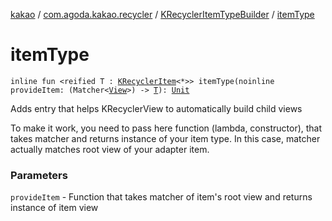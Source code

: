[kakao](../../index.md) / [com.agoda.kakao.recycler](../index.md) / [KRecyclerItemTypeBuilder](index.md) / [itemType](./item-type.md)

# itemType

`inline fun <reified T : `[`KRecyclerItem`](../-k-recycler-item/index.md)`<*>> itemType(noinline provideItem: (Matcher<`[`View`](https://developer.android.com/reference/android/view/View.html)`>) -> `[`T`](item-type.md#T)`): `[`Unit`](https://kotlinlang.org/api/latest/jvm/stdlib/kotlin/-unit/index.html)

Adds entry that helps KRecyclerView to automatically build child views

To make it work, you need to pass here function (lambda, constructor), that takes matcher and returns
instance of your item type. In this case, matcher actually matches root view of your adapter item.

### Parameters

`provideItem` - Function that takes matcher of item's root view and returns instance of item view